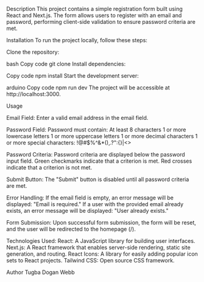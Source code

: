 Description
This project contains a simple registration form built using React and Next.js. The form allows users to register with an email and password, performing client-side validation to ensure password criteria are met.

Installation
To run the project locally, follow these steps:

Clone the repository:

bash
Copy code
git clone <repository-url>
Install dependencies:

Copy code
npm install
Start the development server:

arduino
Copy code
npm run dev
The project will be accessible at http://localhost:3000.

Usage

Email Field:
Enter a valid email address in the email field.


Password Field:
Password must contain:
At least 8 characters 
1 or more lowercase letters
1 or more uppercase letters
1 or more decimal characters
1 or more special characters: !@#$%^&*(),.?":{}|<>

Password Criteria:
Password criteria are displayed below the password input field.
Green checkmarks indicate that a criterion is met.
Red crosses indicate that a criterion is not met.

Submit Button:
The "Submit" button is disabled until all password criteria are met.

Error Handling:
If the email field is empty, an error message will be displayed: "Email is required."
If a user with the provided email already exists, an error message will be displayed: "User already exists."

Form Submission:
Upon successful form submission, the form will be reset, and the user will be redirected to the homepage (/).

Technologies Used:
React: A JavaScript library for building user interfaces.
Next.js: A React framework that enables server-side rendering, static site generation, and routing.
React Icons: A library for easily adding popular icon sets to React projects.
Tailwind CSS: Open source CSS framework.

Author
Tugba Dogan Webb
